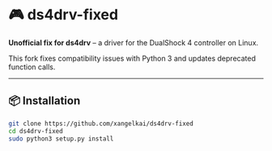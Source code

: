 # 🎮 ds4drv-fixed

**Unofficial fix for ds4drv** – a driver for the DualShock 4 controller on Linux.

This fork fixes compatibility issues with Python 3 and updates deprecated function calls.

---

## 📦 Installation

```bash
git clone https://github.com/xangelkai/ds4drv-fixed
cd ds4drv-fixed
sudo python3 setup.py install

